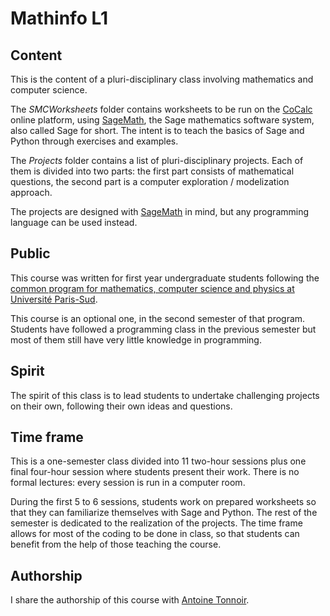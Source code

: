 # Mathinfo L1

## Content

This is the content of a pluri-disciplinary class involving mathematics and
computer science.

The *SMCWorksheets* folder contains worksheets to be run on the
[CoCalc](https://cocalc.com/) online platform, using
[SageMath](http://www.sagemath.org/), the Sage mathematics software system,
also called Sage for short. The intent is to teach the basics
of Sage and Python through exercises and examples.

The *Projects* folder contains a list of pluri-disciplinary projects. Each
of them is divided into two parts: the first part consists of mathematical
questions, the second part is a computer exploration / modelization approach.

The projects are designed with [SageMath](http://www.sagemath.org/) in mind,
but any programming language can be used instead.

## Public

This course was written for first year undergraduate students following the
[common program for mathematics, computer science and physics at Université Paris-Sud](http://www.u-psud.fr/fr/formations/diplomes/licences/sciences-technologies-sante/mpi.html).

This course is an optional one, in the second semester of that program. Students
have followed a programming class in the previous semester but most of them still
have very little knowledge in programming.

## Spirit

The spirit of this class is to lead students to undertake challenging projects
on their own, following their own ideas and questions.

## Time frame

This is a one-semester class divided into 11 two-hour sessions plus one final
four-hour session where students present their work. There is no formal lectures:
every session is run in a computer room.

During the first 5 to 6 sessions, students work on prepared worksheets so that
they can familiarize themselves with Sage and Python. The rest of the semester
is dedicated to the realization of the projects. The time frame allows for most
of the coding to be done in class, so that students can benefit from the help
of those teaching the course.

## Authorship

I share the authorship of this course with
[Antoine Tonnoir](https://m3disim.saclay.inria.fr/people/antoine-tonnoir/).
